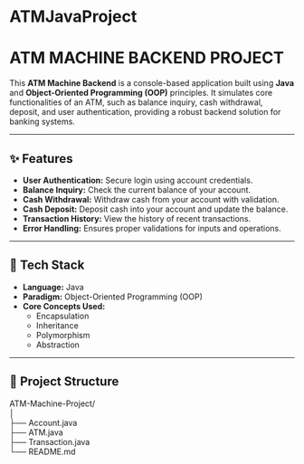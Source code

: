 # ATMJavaProject
# **ATM MACHINE BACKEND PROJECT**

This **ATM Machine Backend** is a console-based application built using **Java** and **Object-Oriented Programming (OOP)** principles. It simulates core functionalities of an ATM, such as balance inquiry, cash withdrawal, deposit, and user authentication, providing a robust backend solution for banking systems.

---

## **✨ Features**
- **User Authentication:** Secure login using account credentials.
- **Balance Inquiry:** Check the current balance of your account.
- **Cash Withdrawal:** Withdraw cash from your account with validation.
- **Cash Deposit:** Deposit cash into your account and update the balance.
- **Transaction History:** View the history of recent transactions.
- **Error Handling:** Ensures proper validations for inputs and operations.

---

## **🔧 Tech Stack**
- **Language:** Java  
- **Paradigm:** Object-Oriented Programming (OOP)  
- **Core Concepts Used:**  
  - Encapsulation  
  - Inheritance  
  - Polymorphism  
  - Abstraction  

---

## **📂 Project Structure**  

ATM-Machine-Project/  
│  
├── Account.java      
├── ATM.java            
├── Transaction.java    
└── README.md          
